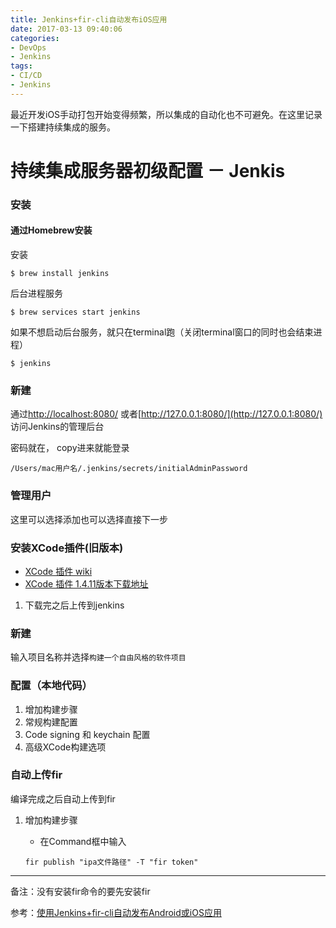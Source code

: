 ```yaml
---
title: Jenkins+fir-cli自动发布iOS应用
date: 2017-03-13 09:40:06
categories: 
- DevOps
- Jenkins
tags:
- CI/CD
- Jenkins
---
```


最近开发iOS手动打包开始变得频繁，所以集成的自动化也不可避免。在这里记录一下搭建持续集成的服务。

<!--more-->

# 持续集成服务器初级配置 － Jenkis

### 安装
#### 通过Homebrew安装
安装

```
$ brew install jenkins 
```

后台进程服务

```
$ brew services start jenkins
```

如果不想启动后台服务，就只在terminal跑（关闭terminal窗口的同时也会结束进程）

```
$ jenkins
```

### 新建

通过[http://localhost:8080/](http://localhost:8080/) 或者[http://127.0.0.1:8080/](http://127.0.0.1:8080/) 访问Jenkins的管理后台

密码就在， copy进来就能登录

```
/Users/mac用户名/.jenkins/secrets/initialAdminPassword
```

<!--### 插件
之后进入到自定义Jenkins插件安装的界面，共两个选项，可以选择自己想要的，不知道怎么选择的选择左边建议安装(`Install suggested plugins`)的就好。

`Git plugin`，`Subversion Plug-in`也会包括在其中。

-->

### 管理用户

这里可以选择添加也可以选择直接下一步


### 安装XCode插件(旧版本)
- [XCode 插件 wiki](https://wiki.jenkins.io/display/JENKINS/Xcode+Plugin)
- [XCode 插件 1.4.11版本下载地址](https://mvnrepository.com/artifact/org.jenkins-ci.plugins/xcode-plugin/1.4.11)

1. 下载完之后上传到jenkins

### 新建

输入项目名称并选择`构建一个自由风格的软件项目`

### 配置（本地代码）

1. 增加构建步骤
2. 常规构建配置
3. Code signing 和 keychain 配置
4. 高级XCode构建选项

### 自动上传fir

编译完成之后自动上传到fir

1. 增加构建步骤
	- 在Command框中输入
	
	```
	fir publish "ipa文件路径" -T "fir token"
	```
	
---

备注：没有安装fir命令的要先安装fir

参考：[使用Jenkins+fir-cli自动发布Android或iOS应用](http://blog.fir.im/fir-im-practicesguide4/)



